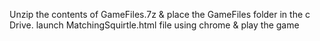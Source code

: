 Unzip the contents of GameFiles.7z & place the GameFiles folder in the c Drive.
launch MatchingSquirtle.html file using chrome & play the game

